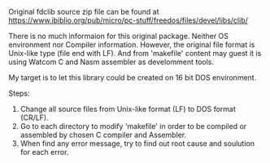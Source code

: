Original fdclib source zip file can be found at https://www.ibiblio.org/pub/micro/pc-stuff/freedos/files/devel/libs/clib/

There is no much informaion for this original package. Neither OS environment nor Compiler information.
However, the original file format is Unix-like type (file end with LF). And from 'makefile' content may guest it is using Watcom C and Nasm assembler as develomment tools.

My target is to let this library could be created on 16 bit DOS environment.

Steps:
   1. Change all source files from Unix-like format (LF) to DOS format (CR/LF).
   2. Go to each directory to modify 'makefile' in order to be compiled or assembled by chosen C compiler and Assembler.
   3. When find any error message, try to find out root cause and soulution for each error.
